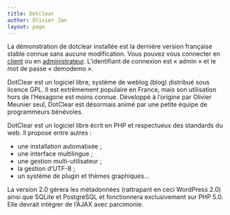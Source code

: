 ```yaml
---
title: Dotclear
author: Olivier Jan
layout: page
--- 
```


La démonstration de dotclear installée est la dernière version française stable connue sans aucune modification. Vous pouvez vous connecter en [client][1] ou en [administrateur][2]. L’identifiant de connexion est « admin » et le mot de passe « demodemo ».

DotClear est un logiciel libre, système de weblog (blog) distribué sous licence GPL. Il est extrêmement populaire en France, mais son utilisation hors de l’Hexagone est moins connue. Développé à l’origine par Olivier Meunier seul, DotClear est désormais animé par une petite équipe de programmeurs bénévoles.

 [1]: http://demo.cms-fr.net/dotclear
 [2]: http://demo.cms-fr.net/dotclear/ecrire

DotClear est un logiciel libre écrit en PHP et respectueux des standards du web. Il propose entre autres : 
*   une installation automatisée ;
*   une interface multilingue ;
*   une gestion multi-utilisateur ;
*   la gestion d’UTF-8 ;
*   un système de plugin et thèmes graphiques…

La version 2.0 gérera les métadonnées (rattrapant en ceci WordPress 2.0) ainsi que SQLite et PostgreSQL et fonctionnera exclusivement sur PHP 5.0. Elle devrait intégrer de l’AJAX avec parcimonie.